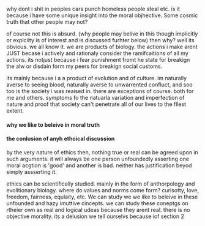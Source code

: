 why dont i shit in peoples cars punch homeless people steal etc.
is it because i have some unique insight into the moral objhective. Some cosmic truth that other people may not?

of course not this is absurd. (why people may belive in this though implicitly or explciity is of interest and is discussed furhter below) then why? well its obvious. we all know it. we are products of biology. the actions i make arent JUST becase i actively and rationaly consider the ramifcaitions of all my actions. its notjust because i fear punishment fromt he state for breakign the alw or disdain form my peers for breakign social customs.

its mainly because i a a product of evolution and of culture. im naturally averse to seeing blood, naturally averse to unwarrented confluct, and soo too is the society i was reaised in. there are exceptions of course. both for me and others. symptoms fo the natuarla variation and imperfection of nature and proof that society can't penetrate all of our lives to the fllest extent.

#### why we like to beleive in moral truth

#### the conlusion of anyh ethoical discussion
by the very nature of ethics then, nothing true or real can be agreed upon in  such arguments. it will always be one person unfoundedly asserting one moral acgtion is 'good' and another is bad. neither has justification beyod simply assserting it.

ethics can be scientifically studied. mainly in the form of anthorpology and evolitionary biology. where do values and norms come form? curisotty, love, freedom, fairness, equlaity, etc. We can study we we like to beleive in these unfounded and hazy imuttive cincepts. we can study these coneptgs on rtheier own as real and logical udeas because they arent real. there is no objective morality. its a delusion we tell ourselvs because iof section 2
